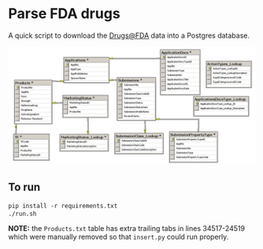 # Parse FDA drugs

A quick script to download the [Drugs@FDA](https://www.fda.gov/Drugs/InformationOnDrugs/ucm079750.htm) data into a Postgres database.

![schema](schema.png "schema")

## To run
```
pip install -r requirements.txt
./run.sh
```

**NOTE:** the `Products.txt` table has extra trailing tabs in lines 34517-24519 which were manually removed so that `insert.py` could run properly.
